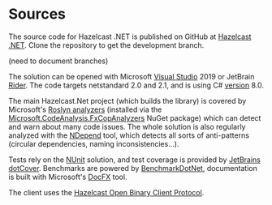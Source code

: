 # Sources

The source code for Hazelcast .NET is published on GitHub at [Hazelcast .NET](https://github.com/hazelcast/hazelcast-csharp-client). 
Clone the repository to get the development branch.

(need to document branches)

The solution can be opened with Microsoft [Visual Studio](https://visualstudio.microsoft.com/) 2019 or JetBrain 
[Rider](https://www.jetbrains.com/rider/). The code targets netstandard 2.0 and 2.1, and is using C#
[version](https://docs.microsoft.com/en-us/dotnet/csharp/language-reference/configure-language-version) 8.0.

The main Hazelcast.Net project (which builds the library) is covered by Microsoft's 
[Roslyn analyzers](https://docs.microsoft.com/en-us/visualstudio/code-quality/roslyn-analyzers-overview) 
(installed via the [Microsoft.CodeAnalysis.FxCopAnalyzers](https://www.nuget.org/packages/Microsoft.CodeAnalysis.FxCopAnalyzers/) 
NuGet package) which can detect and warn about many code issues. The whole solution is also regularly analyzed 
with the [NDepend](https://www.ndepend.com/) tool, which detects all sorts of anti-patterns (circular dependencies, 
naming inconsistencies...).

Tests rely on the [NUnit](https://nunit.org/) solution, and test coverage is provided by
 [JetBrains dotCover](https://www.jetbrains.com/dotcover/). Benchmarks are powered by [BenchmarkDotNet](https://benchmarkdotnet.org/),
documentation is built with Microsoft's [DocFX](https://dotnet.github.io/docfx/) tool.

The client uses the [Hazelcast Open Binary Client Protocol](http://github.com/hazelcast/hazelcast-client-protocol/).
